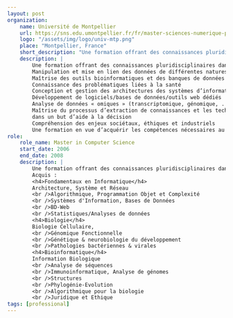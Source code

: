 ```yaml
---
layout: post
organization:
    name: Université de Montpellier
    url: https://sns.edu.umontpellier.fr/fr/master-sciences-numerique-pour-la-sante-montpellier/bcd/
    logo: "/assets/img/logo/univ-mtp.png"
    place: "Montpellier, France"
    short_description: "Une formation offrant des connaissances pluridisciplinaires dans le domaine de la bioinformatique, des systèmes d’informations, de l’extraction de connaissances et de la modélisation du vivant"
    description: |
        Une formation offrant des connaissances pluridisciplinaires dans le domaine de la bioinformatique, des systèmes d’informations, de l’extraction de connaissances et de la modélisation du vivant.
        Manipulation et mise en lien des données de différentes natures
        Maîtrise des outils bioinformatiques et des banques de données
        Connaissance des problématiques liées à la santé
        Conception et gestion des architectures des systèmes d’information
        Développement de logiciels/bases de données/outils web dédiés
        Analyse de données « omiques » (transcriptomique, génomique, . . .)
        Maîtrise du processus d’extraction de connaissances et les techniques de fouilles de données
        dans un but d’aide à la décision
        Compréhension des enjeux sociétaux, éthiques et industriels
        Une formation en vue d’acquérir les compétences nécessaires au traitement et à l’analyse des masses de données produites en santé et en agroalimentaire (dossier médical personnalisé, télésanté, imagerie médicale, données issues de capteurs, données de séquences, . . .).
role:
    role_name: Master in Computer Science
    start_date: 2006
    end_date: 2008
    description: |
        Une formation offrant des connaissances pluridisciplinaires dans le domaine de la bioinformatique, des systèmes d’informations, de l’extraction de connaissances et de la modélisation du vivant.
        Acquis :
        <h4>Fondamentaux en Informatique</h4>
        Architecture, Système et Réseau
        <br />Algorithmique, Programmation Objet et Complexité
        <br />Systèmes d'Information, Bases de Données
        <br />BD-Web
        <br />Statistiques/Analyses de données
        <h4>Biologie</h4>
        Biologie Cellulaire,
        <br />Génomique Fonctionnelle
        <br />Génétique & neurobiologie du développement
        <br />Pathologies bactériennes & virales
        <h4>Bioinformatique</h4>
        Information Biologique
        <br />Analyse de séquences
        <br />Immunoinformatique, Analyse de génomes
        <br />Structures
        <br />Phylogénie-Evolution
        <br />Algorithmique pour la biologie
        <br />Juridique et Ethique
tags: [professional]
---
```








